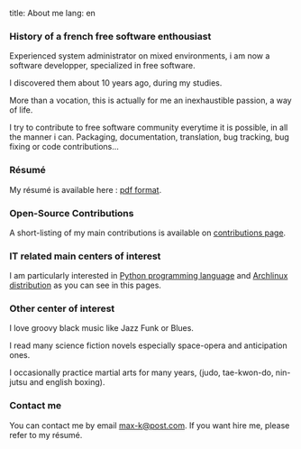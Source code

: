 title: About me
lang: en

### History of a french free software enthousiast

Experienced system administrator on mixed environments,
i am now a software developper, specialized in free software.

I discovered them about 10 years ago, during my studies.

More than a vocation, this is actually for me an inexhaustible passion,
a way of life.

I try to contribute to free software community everytime it is possible,
in all the manner i can. Packaging, documentation, translation, bug tracking,
bug fixing or code contributions...

### Résumé

My résumé is available here : [pdf format].

### Open-Source Contributions

A short-listing of my main contributions is available on [contributions page].

### IT related main centers of interest

I am particularly interested in [Python programming language] and [Archlinux
distribution] as you can see in this pages.

### Other center of interest

I love groovy black music like Jazz Funk or Blues.

I read many science fiction novels especially space-opera and anticipation ones.

I occasionally practice martial arts for many years,
(judo, tae-kwon-do, nin-jutsu and english boxing).

### Contact me

You can contact me by email max-k@post.com.
If you want hire me, please refer to my résumé.

[pdf format]: static/cv_tsarboni_2013.pdf
[contributions page]: ../contributions
[Python programming language]: http://www.python.org
[Archlinux distribution]: https://www.archlinux.org


